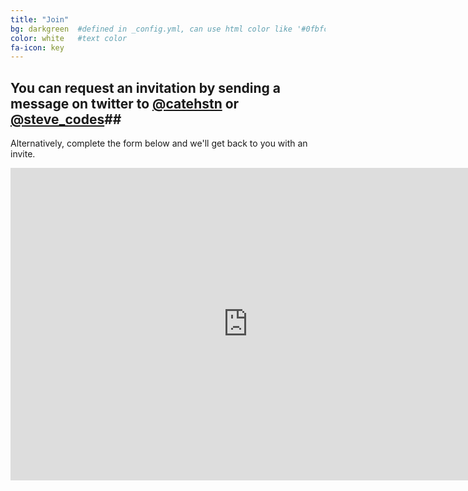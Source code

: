 ```yaml
---
title: "Join"
bg: darkgreen  #defined in _config.yml, can use html color like '#0fbfcf'
color: white   #text color
fa-icon: key
---
```


## You can request an invitation by sending a message on twitter to [@catehstn](https://twitter.com/catehstn) or [@steve_codes](https://twitter.com/steve_codes)##

Alternatively, complete the form below and we'll get back to you with an invite.

<iframe src="https://docs.google.com/forms/d/e/1FAIpQLSehqlNr40VFrhFbI3vo7k6MYpmQaVRcFzFG_FUYI0wOM6Exhw/viewform?embedded=true" width="760" height="500" frameborder="0" marginheight="0" marginwidth="0">Loading...</iframe>
